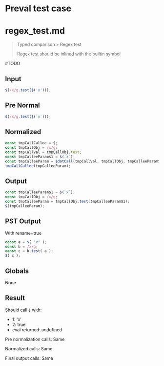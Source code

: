 # Preval test case

# regex_test.md

> Typed comparison > Regex test
>
> Regex test should be inlined with the builtin symbol

#TODO

## Input

`````js filename=intro
$(/x/g.test($('x')));
`````

## Pre Normal

`````js filename=intro
$(/x/g.test($(`x`)));
`````

## Normalized

`````js filename=intro
const tmpCallCallee = $;
const tmpCallObj = /x/g;
const tmpCallVal = tmpCallObj.test;
const tmpCalleeParam$1 = $(`x`);
const tmpCalleeParam = $dotCall(tmpCallVal, tmpCallObj, tmpCalleeParam$1);
tmpCallCallee(tmpCalleeParam);
`````

## Output

`````js filename=intro
const tmpCalleeParam$1 = $(`x`);
const tmpCallObj = /x/g;
const tmpCalleeParam = tmpCallObj.test(tmpCalleeParam$1);
$(tmpCalleeParam);
`````

## PST Output

With rename=true

`````js filename=intro
const a = $( "x" );
const b = /x/g;
const c = b.test( a );
$( c );
`````

## Globals

None

## Result

Should call `$` with:
 - 1: 'x'
 - 2: true
 - eval returned: undefined

Pre normalization calls: Same

Normalized calls: Same

Final output calls: Same
